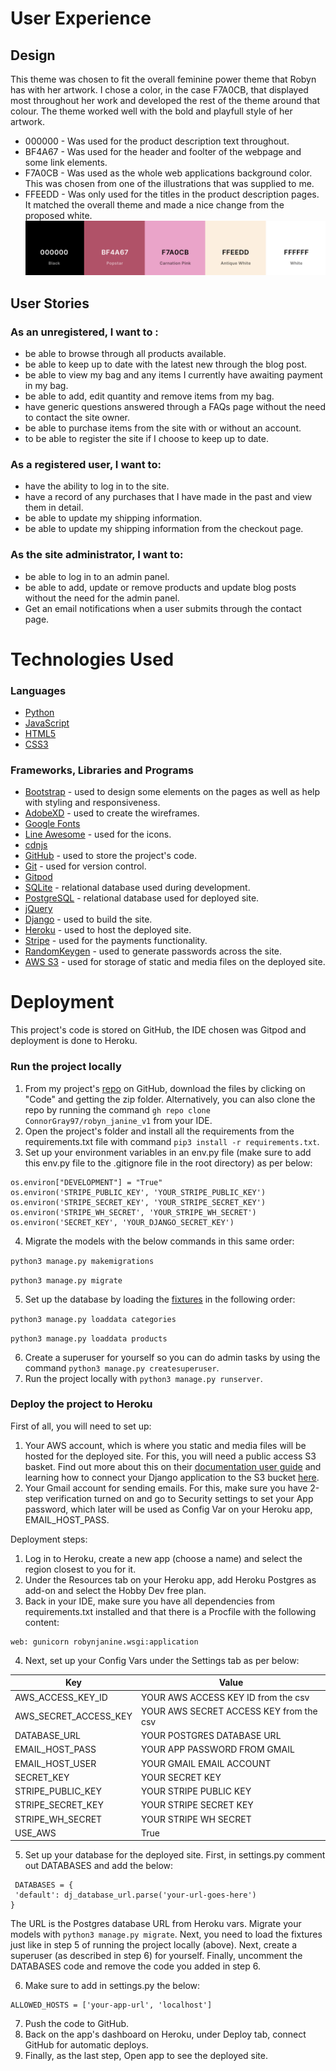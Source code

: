 # User Experience
## Design
This theme was chosen to fit the overall feminine power theme that Robyn has with her artwork. I chose a color, in the case F7A0CB, that displayed most throughout her work and developed the rest of the theme around that colour. The theme worked well with the bold and playfull style of her artwork.

- 000000 - Was used for the product description text throughout.
- BF4A67 - Was used for the header and foolter of the webpage and some link elements.
- F7A0CB - Was used as the whole web applications background color. This was chosen from one of the illustrations that was supplied to me.
- FFEEDD - Was only used for the titles in the product description pages. It matched the overall theme and made a nice change from the proposed white. 
![Coolers Colour pallette](/docs/readme_images/Coolers.png "Colour Pallette")

## User Stories

### As an unregistered, I want to :

+ be able to browse through all products available.
+ be able to keep up to date with the latest new through the blog post.
+ be able to view my bag and any items I currently have awaiting payment in my bag.
+ be able to add, edit quantity and remove items from my bag.
+ have generic questions answered through a FAQs page without the need to contact the site owner.
+ be able to purchase items from the site with or without an account.
+ to be able to register the site if I choose to keep up to date.

### As a registered user, I want to:

+ have the ability to log in to the site.
+ have a record of any purchases that I have made in the past and view them in detail.
+ be able to update my shipping information.
+ be able to update my shipping information from the checkout page. 

### As the site administrator, I want to:

+ be able to log in to an admin panel.
+ be able to add, update or remove products and update blog posts without the need for the admin panel.
+ Get an email notifications when a user submits through the contact page.

# Technologies Used

### **Languages** ###
- [Python](https://www.python.org/)
- [JavaScript](https://en.wikipedia.org/wiki/JavaScript)
- [HTML5](https://en.wikipedia.org/wiki/HTML5)
- [CSS3](https://en.wikipedia.org/wiki/CSS)

### **Frameworks, Libraries and Programs** ###
- [Bootstrap](https://getbootstrap.com/) - used to design some elements on the pages as well as help with styling and responsiveness.
- [AdobeXD](https://www.adobe.com/) - used to create the wireframes.
- [Google Fonts](https://fonts.google.com/)
- [Line Awesome](https://icons8.com/line-awesome) - used for the icons.
- [cdnjs](https://cdnjs.com/)
- [GitHub](https://github.com/) - used to store the project's code.
- [Git](https://git-scm.com/) - used for version control.
- [Gitpod](https://www.gitpod.io/)
- [SQLite](https://www.sqlite.org/) - relational database used during development.
- [PostgreSQL](https://www.postgresql.org/) - relational database used for deployed site.
- [jQuery](https://jquery.com/)
- [Django](https://www.djangoproject.com/) - used to build the site.
- [Heroku](https://www.heroku.com/) - used to host the deployed site.
- [Stripe](https://stripe.com/nl) - used for the payments functionality.
- [RandomKeygen](https://randomkeygen.com/) - used to generate passwords across the site.
- [AWS S3](https://aws.amazon.com/s3/) - used for storage of static and media files on the deployed site.

# Deployment

This project's code is stored on GitHub, the IDE chosen was Gitpod and deployment is done to Heroku.

### **Run the project locally** ###
1. From my project's [repo](https://github.com/ConnorGray97/robyn_janine_v1) on GitHub, download the files by clicking on "Code" and getting the zip folder. Alternatively, you can also clone the repo by running the command ```gh repo clone ConnorGray97/robyn_janine_v1``` from your IDE.
2. Open the project's folder and install all the requirements from the requirements.txt file with command ```pip3 install -r requirements.txt```.
3. Set up your environment variables in an env.py file (make sure to add this env.py file to the .gitignore file in the root directory) as per below:

```
os.environ["DEVELOPMENT"] = "True"
os.environ('STRIPE_PUBLIC_KEY', 'YOUR_STRIPE_PUBLIC_KEY')
os.environ('STRIPE_SECRET_KEY', 'YOUR_STRIPE_SECRET_KEY')
os.environ('STRIPE_WH_SECRET', 'YOUR_STRIPE_WH_SECRET')
os.environ('SECRET_KEY', 'YOUR_DJANGO_SECRET_KEY')
```

4. Migrate the models with the below commands in this same order:

```python3 manage.py makemigrations```

```python3 manage.py migrate```

5. Set up the database by loading the [fixtures](https://github.com/ConnorGray97/robyn_janine_v1/tree/main/products/fixtures) in the following order:

```python3 manage.py loaddata categories```

```python3 manage.py loaddata products```

6. Create a superuser for yourself so you can do admin tasks by using the command ```python3 manage.py createsuperuser```.
7. Run the project locally with ```python3 manage.py runserver```.

### **Deploy the project to Heroku** ###
First of all, you will need to set up:
1. Your AWS account, which is where you static and media files will be hosted for the deployed site. For this, you will need a public access S3 basket. Find out more about this on their [documentation user guide](https://docs.aws.amazon.com/AmazonS3/latest/userguide/GetStartedWithS3.html) and learning how to connect your Django application to the S3 bucket [here](https://django-storages.readthedocs.io/en/latest/backends/amazon-S3.html).
2. Your Gmail account for sending emails. For this, make sure you have 2-step verification turned on and go to Security settings to set your App password, which later will be used as Config Var on your Heroku app, EMAIL_HOST_PASS.

Deployment steps:

1. Log in to Heroku, create a new app (choose a name) and select the region closest to you for it.
2. Under the Resources tab on your Heroku app, add Heroku Postgres as add-on and select the Hobby Dev free plan.
3. Back in your IDE, make sure you have all dependencies from requirements.txt installed and that there is a Procfile with the following content:
```
web: gunicorn robynjanine.wsgi:application
```
4. Next, set up your Config Vars under the Settings tab as per below:

| **Key**   | **Value**   |
| --------- | ----------- |
| AWS_ACCESS_KEY_ID | YOUR AWS ACCESS KEY ID from the csv |
| AWS_SECRET_ACCESS_KEY | YOUR AWS SECRET ACCESS KEY from the csv |
| DATABASE_URL | YOUR POSTGRES DATABASE URL |
| EMAIL_HOST_PASS | YOUR APP PASSWORD FROM GMAIL |
| EMAIL_HOST_USER | YOUR GMAIL EMAIL ACCOUNT |
| SECRET_KEY | YOUR SECRET KEY |
| STRIPE_PUBLIC_KEY | YOUR STRIPE PUBLIC KEY |
| STRIPE_SECRET_KEY | YOUR STRIPE SECRET KEY |
| STRIPE_WH_SECRET | YOUR STRIPE WH SECRET |
| USE_AWS | True |
5. Set up your database for the deployed site. First, in settings.py comment out DATABASES and add the below:

```
 DATABASES = {
 'default': dj_database_url.parse('your-url-goes-here')
}
```
The URL is the Postgres database URL from Heroku vars. Migrate your models with ```python3 manage.py migrate```. 
Next, you need to load the fixtures just like in step 5 of running the project locally (above). Next, create a superuser (as described in step 6) for yourself. Finally, uncomment the DATABASES code and remove the code you added in step 6.

6. Make sure to add in settings.py the below:

```
ALLOWED_HOSTS = ['your-app-url', 'localhost']
```
7. Push the code to GitHub.
8. Back on the app's dashboard on Heroku, under Deploy tab, connect GitHub for automatic deploys. 
9. Finally, as the last step, Open app to see the deployed site.

